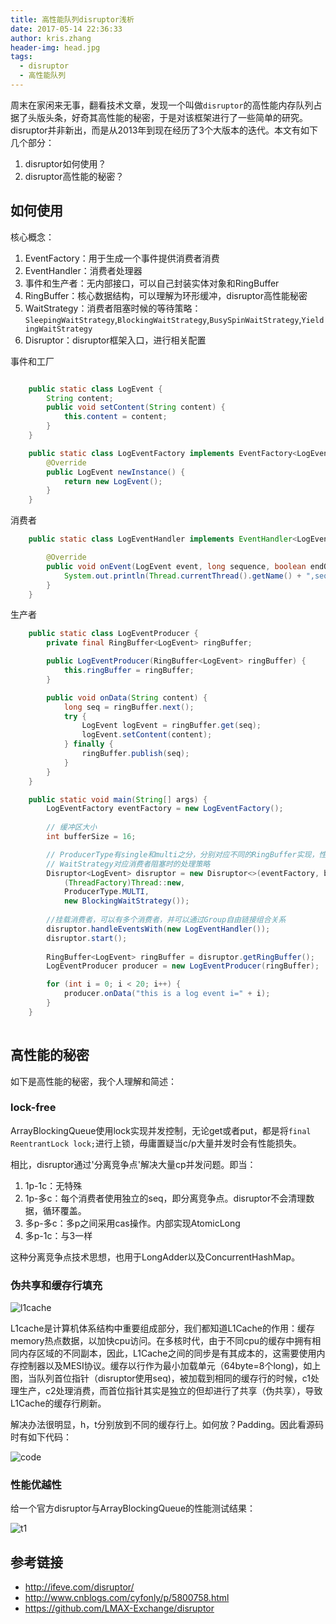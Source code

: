 ```yaml
---
title: 高性能队列disruptor浅析
date: 2017-05-14 22:36:33
author: kris.zhang
header-img: head.jpg
tags: 
  - disruptor
  - 高性能队列
---
```



周末在家闲来无事，翻看技术文章，发现一个叫做`disruptor`的高性能内存队列占据了头版头条，好奇其高性能的秘密，于是对该框架进行了一些简单的研究。disruptor并非新出，而是从2013年到现在经历了3个大版本的迭代。本文有如下几个部分：

1. disruptor如何使用？
2. disruptor高性能的秘密？

## 如何使用

核心概念：

1. EventFactory：用于生成一个事件提供消费者消费
2. EventHandler：消费者处理器
3. 事件和生产者：无内部接口，可以自己封装实体对象和RingBuffer
4. RingBuffer：核心数据结构，可以理解为环形缓冲，disruptor高性能秘密
5. WaitStrategy：消费者阻塞时候的等待策略：`SleepingWaitStrategy`,`BlockingWaitStrategy`,`BusySpinWaitStrategy`,`YieldingWaitStrategy`
6. Disruptor：disruptor框架入口，进行相关配置

事件和工厂

``` java

    public static class LogEvent {
        String content;
        public void setContent(String content) {
            this.content = content;
        }
    }

    public static class LogEventFactory implements EventFactory<LogEvent> {
        @Override
        public LogEvent newInstance() {
            return new LogEvent();
        }
    }
```

消费者

```java
    public static class LogEventHandler implements EventHandler<LogEvent> {

        @Override
        public void onEvent(LogEvent event, long sequence, boolean endOfBatch) throws Exception {
            System.out.println(Thread.currentThread().getName() + ",seq=" + sequence + ",event=" + event.content);
        }
    }

```

生产者

```java
    public static class LogEventProducer {
        private final RingBuffer<LogEvent> ringBuffer;

        public LogEventProducer(RingBuffer<LogEvent> ringBuffer) {
            this.ringBuffer = ringBuffer;
        }

        public void onData(String content) {
            long seq = ringBuffer.next();
            try {
                LogEvent logEvent = ringBuffer.get(seq);
                logEvent.setContent(content);
            } finally {
                ringBuffer.publish(seq);
            }
        }
    }
```


```java
    public static void main(String[] args) {
        LogEventFactory eventFactory = new LogEventFactory();
		
        // 缓冲区大小
        int bufferSize = 16;

        // ProducerType有single和multi之分，分别对应不同的RingBuffer实现，性能不同
        // WaitStrategy对应消费者阻塞时的处理策略
        Disruptor<LogEvent> disruptor = new Disruptor<>(eventFactory, bufferSize,
            (ThreadFactory)Thread::new,
            ProducerType.MULTI,
            new BlockingWaitStrategy());
			
        //挂载消费者，可以有多个消费者，并可以通过Group自由链接组合关系
        disruptor.handleEventsWith(new LogEventHandler());
        disruptor.start();
		
        RingBuffer<LogEvent> ringBuffer = disruptor.getRingBuffer();
        LogEventProducer producer = new LogEventProducer(ringBuffer);

        for (int i = 0; i < 20; i++) {
            producer.onData("this is a log event i=" + i);
        }
    }
	
```

## 高性能的秘密

如下是高性能的秘密，我个人理解和简述：

### lock-free

ArrayBlockingQueue使用lock实现并发控制，无论get或者put，都是将`final ReentrantLock lock;`进行上锁，毋庸置疑当c/p大量并发时会有性能损失。

相比，disruptor通过'分离竞争点'解决大量cp并发问题。即当：

1. 1p-1c：无特殊
2. 1p-多c：每个消费者使用独立的seq，即分离竞争点。disruptor不会清理数据，循环覆盖。
3. 多p-多c：多p之间采用cas操作。内部实现AtomicLong
4. 多p-1c：与3一样

这种分离竞争点技术思想，也用于LongAdder以及ConcurrentHashMap。

### 伪共享和缓存行填充

![l1cache](disruptor/l1cache.png)

L1cache是计算机体系结构中重要组成部分，我们都知道L1Cache的作用：缓存memory热点数据，以加快cpu访问。在多核时代，由于不同cpu的缓存中拥有相同内存区域的不同副本，因此，L1Cache之间的同步是有其成本的，这需要使用内存控制器以及MESI协议。缓存以行作为最小加载单元（64byte=8个long)，如上图，当队列首位指针（disruptor使用seq)，被加载到相同的缓存行的时候，c1处理生产，c2处理消费，而首位指针其实是独立的但却进行了共享（伪共享），导致L1Cache的缓存行刷新。

解决办法很明显，h，t分别放到不同的缓存行上。如何放？Padding。因此看源码时有如下代码：

![code](disruptor/code.png)

### 性能优越性

给一个官方disruptor与ArrayBlockingQueue的性能测试结果：

![t1](disruptor/t1.png)

## 参考链接

- http://ifeve.com/disruptor/ 
- http://www.cnblogs.com/cyfonly/p/5800758.html
- https://github.com/LMAX-Exchange/disruptor